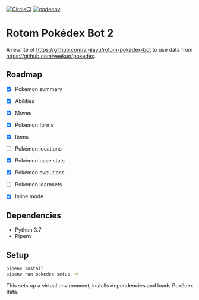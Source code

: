 [![CircleCI](https://circleci.com/gh/yi-jiayu/rotom-pokedex-bot-2.svg?style=svg)](https://circleci.com/gh/yi-jiayu/rotom-pokedex-bot-2)
[![codecov](https://codecov.io/gh/yi-jiayu/rotom-pokedex-bot-2/branch/master/graph/badge.svg)](https://codecov.io/gh/yi-jiayu/rotom-pokedex-bot-2)

# Rotom Pokédex Bot 2
A rewrite of https://github.com/yi-jiayu/rotom-pokedex-bot to use data from
https://github.com/veekun/pokedex. 

## Roadmap

- [x] Pokémon summary
- [x] Abilities
- [x] Moves
- [x] Pokémon forms
- [x] Items
- [ ] Pokémon locations
- [x] Pokémon base stats
- [x] Pokémon evolutions
- [ ] Pokémon learnsets

- [x] Inline mode

## Dependencies

- Python 3.7
- Pipenv

## Setup

```sh
pipenv install
pipenv run pokedex setup -v
```

This sets up a virtual environment, installs dependencies and loads Pokédex data.
